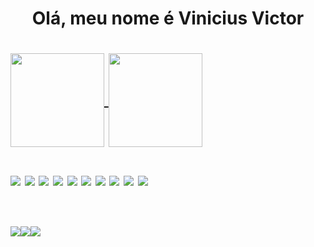 ## 

<div>
<h1 align="center"> Olá, meu nome é Vinicius Victor <h1/>
<div/>

<div>
  <a href="https://github.com/viniyyyyy">
    <img align="center" height="150" src="https://github-readme-stats.vercel.app/api?username=viniyyyyy&theme=graywhite&show_icons=true"/>
    <img align="center" height="150" src="https://github-readme-stats.vercel.app/api/top-langs/?username=viniyyyyy&theme=graywhite&layout=compact"/>
</div>

<div style="display: inline-block"><br>
  <img align="center" src="https://img.shields.io/badge/HTML5-E34F26?style=for-the-badge&logo=html5&logoColor=white" />
  <img align="center" src="https://img.shields.io/badge/CSS3-1572B6?style=for-the-badge&logo=css3&logoColor=white" />
  <img align="center" src="https://img.shields.io/badge/JavaScript-F7DF1E?style=for-the-badge&logo=javascript&logoColor=black" />
  <img align="center" src="https://img.shields.io/badge/PHP-777BB4?style=for-the-badge&logo=php&logoColor=white" />
  <img align="center" src="https://img.shields.io/badge/Python-14354C?style=for-the-badge&logo=python&logoColor=white" />
  <img align="center" src="https://img.shields.io/badge/Bootstrap-563D7C?style=for-the-badge&logo=bootstrap&logoColor=white" />
  <img align="center" src="https://img.shields.io/badge/Microsoft_SQL_Server-CC2927?style=for-the-badge&logo=microsoft-sql-server&logoColor=white" />
  <img align="center" src="https://img.shields.io/badge/MySQL-00000F?style=for-the-badge&logo=mysql&logoColor=white" />
  <img align="center" src="https://img.shields.io/badge/TypeScript-007ACC?style=for-the-badge&logo=typescript&logoColor=white" /> 
  <img align="center" src="https://img.shields.io/badge/React-20232A?style=for-the-badge&logo=react&logoColor=61DAFB" /> 
</div>
          
##

<div style="display: flex">
  <a align="center" href="https://www.instagram.com/itzy_viinyy/">
    <img src="https://img.shields.io/badge/Instagram-E4405F?style=for-the-badge&logo=instagram&logoColor=white"/>
  </a>
  <a href="">
    <img src="https://img.shields.io/badge/LinkedIn-0077B5?style=for-the-badge&logo=linkedin&logoColor=white"/>
  </a>
  <a href="https://www.linkedin.com/in/vinícius-victor-b17045205/">
    <img src="https://img.shields.io/badge/Twitter-1DA1F2?style=for-the-badge&logo=twitter&logoColor=white"/>
  </a>
</div>
